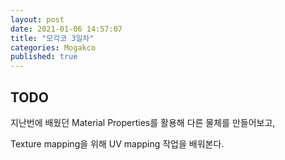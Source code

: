 ```yaml
---
layout: post
date: 2021-01-06 14:57:07
title: "모각코 3일차"
categories: Mogakco
published: true
---
```


## TODO

지난번에 배웠던 Material Properties를 활용해 다른 물체를 만들어보고,

Texture mapping을 위해 UV mapping 작업을 배워본다.
